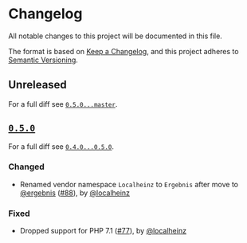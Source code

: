 # Changelog

All notable changes to this project will be documented in this file.

The format is based on [Keep a Changelog](https://keepachangelog.com/en/1.0.0/), and this project adheres to [Semantic Versioning](https://semver.org/spec/v2.0.0.html).

## Unreleased

For a full diff see [`0.5.0...master`][0.5.0...master].

## [`0.5.0`][0.5.0]

For a full diff see [`0.4.0...0.5.0`][0.4.0...0.5.0].

### Changed

* Renamed vendor namespace `Localheinz` to `Ergebnis` after move to [@ergebnis] ([#88]), by [@localheinz]

### Fixed

* Dropped support for PHP 7.1 ([#77]), by [@localheinz]

[0.5.0]: https://github.com/localheinz/ergebnis/classy/releases/tag/0.5.0

[0.4.0...0.5.0]: https://github.com/ergebnis/classy/compare/0.4.0...0.5.0
[0.5.0...master]: https://github.com/ergebnis/classy/compare/0.5.0...master

[#77]: https://github.com/ergebnis/classy/pull/77
[#88]: https://github.com/ergebnis/classy/pull/88

[@ergebnis]: https://github.com/localheinz
[@localheinz]: https://github.com/localheinz
